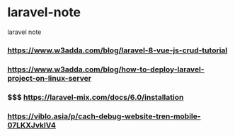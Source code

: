 # laravel-note
laravel note

### https://www.w3adda.com/blog/laravel-8-vue-js-crud-tutorial
### https://www.w3adda.com/blog/how-to-deploy-laravel-project-on-linux-server
### $$$ https://laravel-mix.com/docs/6.0/installation
### https://viblo.asia/p/cach-debug-website-tren-mobile-07LKXJvklV4


